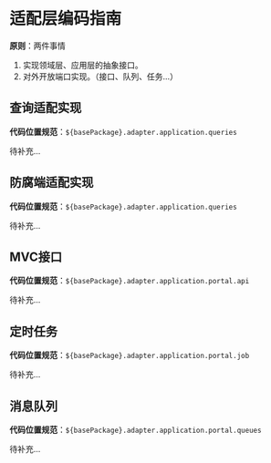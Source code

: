 # 适配层编码指南
**原则**：两件事情

1. 实现领域层、应用层的抽象接口。
2. 对外开放端口实现。（接口、队列、任务...）

## 查询适配实现
**代码位置规范**：`${basePackage}.adapter.application.queries`

待补充...

## 防腐端适配实现
**代码位置规范**：`${basePackage}.adapter.application.queries`

待补充...

## MVC接口
**代码位置规范**：`${basePackage}.adapter.application.portal.api`

待补充...

## 定时任务
**代码位置规范**：`${basePackage}.adapter.application.portal.job`

待补充...

## 消息队列
**代码位置规范**：`${basePackage}.adapter.application.portal.queues`

待补充...


